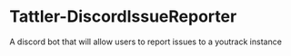 # Tattler-DiscordIssueReporter
A discord bot that will allow users to report issues to a youtrack instance 
